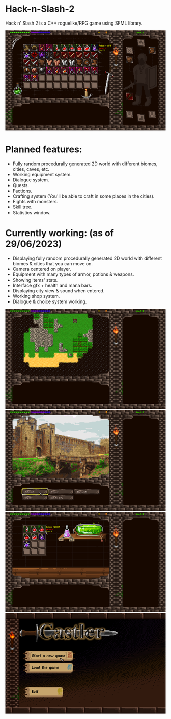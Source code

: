 # Hack-n-Slash-2
Hack n' Slash 2 is a C++ roguelike/RPG game using SFML library.

![Equipment interface](https://raw.githubusercontent.com/wariacix/Hack-n-Slash-2/master/Generator/Screenshots/eqimg.png)

# Planned features:
- Fully random procedurally generated 2D world with different biomes, cities, caves, etc.
- Working equipment system.
- Dialogue system.
- Quests.
- Factions.
- Crafting system (You'll be able to craft in some places in the cities).
- Fights with monsters.
- Skill tree.
- Statistics window.

# Currently working: (as of 29/06/2023)
- Displaying fully random procedurally generated 2D world with different biomes & cities that you can move on.
- Camera centered on player.
- Equipment with many types of armor, potions & weapons.
- Showing items' stats.
- Interface gfx + health and mana bars.
- Displaying city view & sound when entered.
- Working shop system.
- Dialogue & choice system working.
 
![Map interface WIP](https://raw.githubusercontent.com/wariacix/Hack-n-Slash-2/master/Generator/Screenshots/mainmapimg.png)
![City view](https://raw.githubusercontent.com/wariacix/Hack-n-Slash-2/master/Generator/Screenshots/dialogueimg.png)
![Alchemy shop view](https://raw.githubusercontent.com/wariacix/Hack-n-Slash-2/master/Generator/Screenshots/shopimg.png)
![Menu (work in progress)](https://raw.githubusercontent.com/wariacix/Hack-n-Slash-2/master/Generator/Screenshots/mainmenuimg.png)
